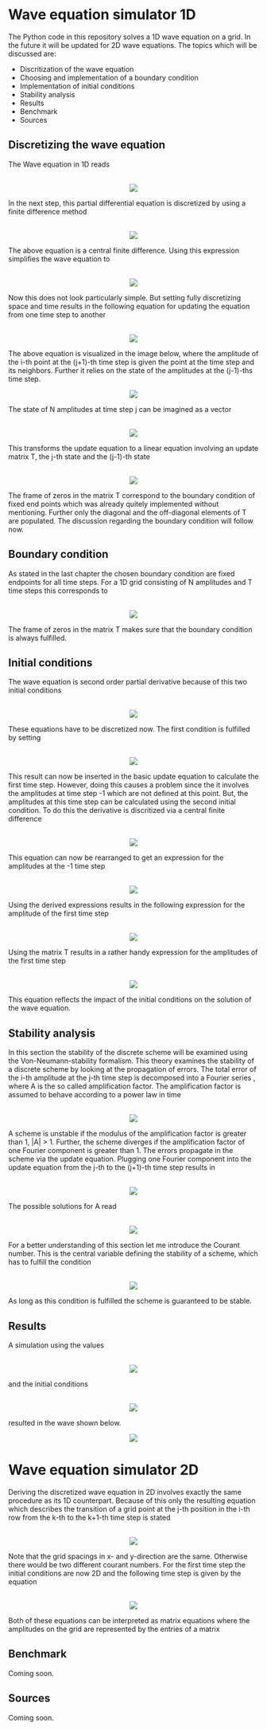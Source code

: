 # Wave equation simulator 1D

The Python code in this repository solves a 1D wave equation on a grid. 
In the future it will be updated for 2D wave equations. The topics which
will be discussed are:

- Discritization of the wave equation
- Choosing and implementation of a boundary condition
- Implementation of initial conditions
- Stability analysis
- Results
- Benchmark
- Sources


## Discretizing the wave equation

The Wave equation in 1D reads
<br>
<br>
<p align="center">
<img src=/images/wave_equation.jpg>
</p>
In the next step, this partial differential equation is discretized by using a
finite difference method
<br>
<br>
<p align="center">
<img src=/images/second_derivative_approx.jpg>
</p>
The above equation is a central finite difference. Using this expression 
simplifies the wave equation to
<br>
<br>
<p align="center">
<img src=/images/discrete_wave_equation.jpg>
</p>
Now this does not look particularly simple. But setting fully discretizing 
space and time results in the following equation for updating the equation
from one time step to another
<br>
<br>
<p align="center">
<img src=/images/time_step_equation.jpg>
</p>
The above equation is visualized in the image below, where the amplitude
of the i-th point at the (j+1)-th time step is given the point at the time
step and its neighbors. Further it relies on the state of the amplitudes at
the (j-1)-ths time step.
<p align="center"> 
<img src=/images/time_step_visualization.png>
</p>
The state of N amplitudes at time step j can be imagined as a vector
<br>
<br>
<p align="center">
<img src=/images/time_step_vector.jpg>
</p>
This transforms the update equation to a linear equation involving an
update matrix T, the j-th state and the (j-1)-th state
<br>
<br>
<p align="center">
<img src=/images/time_step_linear_equation.jpg>
</p>
The frame of zeros in the matrix T correspond to the boundary condition of
fixed end points which was already quitely implemented without mentioning.
Further only the diagonal and the off-diagonal elements of T are populated. 
The discussion regarding the boundary condition will follow now.

## Boundary condition

As stated in the last chapter the chosen boundary condition are
fixed endpoints for all time steps. For a 1D grid consisting of N 
amplitudes and T time steps this corresponds to
<br>
<br>
<p align="center">
<img src=/images/boundary_condition.jpg>
</p>
The frame of zeros in the matrix T makes sure that the boundary condition
is always fulfilled.

## Initial conditions

The wave equation is second order partial derivative because of this two
initial conditions
<br>
<br>
<p align="center">
<img src=/images/initial_conditions.jpg>
</p>
These equations have to be discretized now. The first condition is 
fulfilled by setting
<br>
<br>
<p align="center">
<img src=/images/first_initial_condition.jpg>
</p>
This result can now be inserted in the basic update equation to calculate
the first time step. However, doing this causes a problem since the it
involves the amplitudes at time step -1 which are not defined at this
point. But, the amplitudes at this time step can be calculated using the
second initial condition. To do this the derivative is discritized via a
central finite difference
<br>
<br>
<p align="center">
<img src=/images/second_initial_condition.jpg>
</p>
This equation can now be rearranged to get an expression for the amplitudes
at the -1 time step
<br>
<br>
<p align="center">
<img src=/images/minus_first_time_step.jpg>
</p>
Using the derived expressions results in the following expression for the
amplitude of the first time step
<br>
<br>
<p align="center">
<img src=/images/first_time_step_amplitude.jpg>
</p>
Using the matrix T results in a rather handy expression for the amplitudes
of the first time step
<br>
<br>
<p align="center">
<img src=/images/first_time_step_matrix_equation.jpg>
</p>
This equation reflects the impact of the initial conditions on the
solution of the wave equation.

## Stability analysis

In this section the stability of the discrete scheme will be examined
using the Von-Neumann-stability formalism. This theory examines the 
stability of a discrete scheme by looking at the propagation of errors. 
The total error of the i-th amplitude at the j-th
time step is decomposed into a Fourier series
, where A is the so called amplification factor. The amplification factor 
is assumed to behave according to a power law in time
<br>
<br>
<p align="center">
<img src=/images/error_fourier.jpg>
</p>
A scheme is unstable if the modulus of the amplification factor is greater
than 1, |A| > 1. Further, the scheme diverges if the amplification factor of
one Fourier component is greater than 1. The errors propagate in the scheme
via the update equation. Plugging one Fourier component into the update
equation from the j-th to the (j+1)-th time step results in
<br>
<br>
<p align="center">
<img src=/images/amplification_factor_equation.jpg>
</p>
The possible solutions for A read
<br>
<br>
<p align="center">
<img src=/images/beta_equation.jpg>
</p>
For a better understanding of this section let me introduce the Courant
number. This is the central variable defining the stability of a scheme,
which has to fulfill the condition
<br>
<br>
<p align="center">
<img src=/images/courant_number_equation.jpg>
</p>
As long as this condition is fulfilled the scheme is guaranteed to be stable.

## Results

A simulation using the values
<br>
<br>
<p align="center">
<img src=/images/grid_parameters.jpg>
</p>
and the initial conditions
<br>
<br>
<p align="center">
<img src=/images/wave_sim_initial_conditions.jpg>
</p>
resulted in the wave shown below.
<br>
<p align="center">
<img src=/images/wave_animation.gif>
</p>

# Wave equation simulator 2D
Deriving the discretized wave equation in 2D involves exactly the same procedure as
its 1D counterpart. Because of this only the resulting equation which describes the
transition of a grid point at the j-th position in the i-th row from the k-th to the 
k+1-th time step is stated
<br>
<br>
<p align="center">
<img src=/images/wave_equation2D.jpg>
</p>
Note that the grid spacings in x- and y-direction are the same. Otherwise there would be
two different courant numbers. For the first time step the initial conditions are now
2D and the following time step is given by the equation
<br>
<br>
<p align="center">
<img src=/images/wave_equation2D-first_step.jpg>
</p>
Both of these equations can be interpreted as matrix equations where the amplitudes on
the grid are represented by the entries of a matrix 

## Benchmark
Coming soon.

## Sources
Coming soon.
